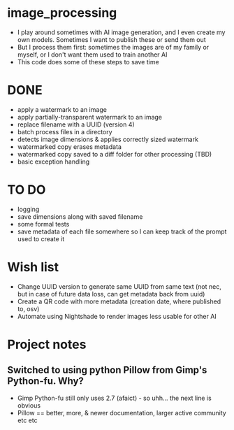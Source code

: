 # image_processing
- I play around sometimes with AI image generation, and I even create my own models. Sometimes I want to publish these or send them out
- But I process them first: sometimes the images are of my family or myself, or I don't want them used to train another AI
- This code does some of these steps to save time

# DONE
- apply a watermark to an image
- apply partially-transparent watermark to an image
- replace filename with a UUID (version 4)
- batch process files in a directory
- detects image dimensions & applies correctly sized watermark
- watermarked copy erases metadata
- watermarked copy saved to a diff folder for other processing (TBD)
- basic exception handling

# TO DO
- logging
- save dimensions along with saved filename
- some formal tests
- save metadata of each file somewhere so I can keep track of the prompt used to create it

# Wish list
- Change UUID version to generate same UUID from same text (not nec, but in case of future data loss, can get metadata back from uuid)
- Create a QR code with more metadata (creation date, where published to, osv)
- Automate using Nightshade to render images less usable for other AI

# Project notes
## Switched to using python Pillow from Gimp's Python-fu. Why?
- Gimp Python-fu still only uses 2.7 (afaict) - so uhh... the next line is obvious
- Pillow == better, more, & newer documentation, larger active community etc etc
